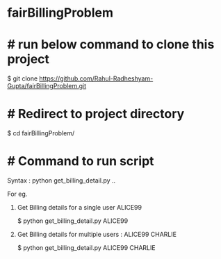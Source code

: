 # fairBillingProblem

# # run below command to clone this project
  $ git clone https://github.com/Rahul-Radheshyam-Gupta/fairBillingProblem.git

# # Redirect to project directory
  $ cd fairBillingProblem/

# # Command to run script
Syntax :  python get_billing_detail.py <UserName1> <UserName2> ..

For eg. 
  
  1. Get Billing details for a single user ALICE99
  
      $ python get_billing_detail.py ALICE99
  
  
  2. Get Billing details for multiple users : ALICE99 CHARLIE
  
      $ python get_billing_detail.py ALICE99 CHARLIE

